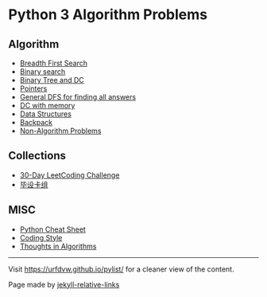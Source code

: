 # Python 3 Algorithm Problems
## Algorithm
- [Breadth First Search](note_bfs.md)
- [Binary search](note_binary_search.md)
- [Binary Tree and DC](note_binary_tree_DC.md)
- [Pointers](note_pointers.md)
- [General DFS for finding all answers](note_DFS.md)
- [DC with memory](note_mem_search.md)
- [Data Structures](note_build_in_structure.md)
- [Backpack](note_backpack.md)
- [Non-Algorithm Problems](note_non_alg.md)

## Collections
- [30-Day LeetCoding Challenge](note_30_Day_LeetCoding_Challenge.md)
- [毕设卡组](note_bishe_stack.md)

## MISC
- [Python Cheat Sheet](note_python_cheat_sheet.md)
- [Coding Style](note_style.md)
- [Thoughts in Algorithms](note_highlevel.md)


---
Visit https://urfdvw.github.io/pylist/ for a cleaner view of the content.

Page made by [jekyll-relative-links](https://nicolas-van.github.io/easy-markdown-to-github-pages/)
